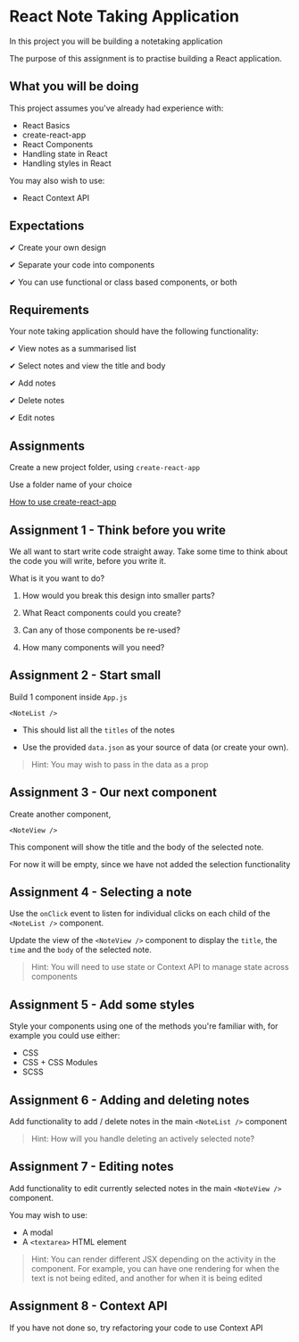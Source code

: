 # React Note Taking Application

In this project you will be building a notetaking application

The purpose of this assignment is to practise building a React application.

## What you will be doing

This project assumes you've already had experience with:

- React Basics
- create-react-app
- React Components
- Handling state in React
- Handling styles in React

You may also wish to use:

- React Context API

## Expectations

✔ Create your own design

✔ Separate your code into components

✔ You can use functional or class based components, or both

## Requirements

Your note taking application should have the following functionality:

✔ View notes as a summarised list

✔ Select notes and view the title and body

✔ Add notes

✔ Delete notes

✔ Edit notes

## Assignments

Create a new project folder, using `create-react-app`

Use a folder name of your choice

[How to use create-react-app](https://reactjs.org/docs/create-a-new-react-app.html#create-react-app)

## Assignment 1 - Think before you write

We all want to start write code straight away. Take some time to think about the code you will write, before you write it.

What is it you want to do?

1. How would you break this design into smaller parts?

2. What React components could you create?

3. Can any of those components be re-used?

4. How many components will you need?

## Assignment 2 - Start small

Build 1 component inside `App.js`

`<NoteList />`

- This should list all the `titles` of the notes

- Use the provided `data.json` as your source of data (or create your own).

> Hint: You may wish to pass in the data as a prop

## Assignment 3 - Our next component

Create another component,

`<NoteView />`

This component will show the title and the body of the selected note.

For now it will be empty, since we have not added the selection functionality

## Assignment 4 - Selecting a note

Use the `onClick` event to listen for individual clicks on each child of the `<NoteList />` component.

Update the view of the `<NoteView />` component to display the `title`, the `time` and the `body` of the selected note. 

> Hint: You will need to use state or Context API to manage state across components

## Assignment 5 - Add some styles

Style your components using one of the methods you're familiar with, for example you could use either:

- CSS
- CSS + CSS Modules
- SCSS

## Assignment 6 - Adding and deleting notes

Add functionality to add / delete notes in the main `<NoteList />` component

> Hint: How will you handle deleting an actively selected note?

## Assignment 7 - Editing notes

Add functionality to edit currently selected notes in the main `<NoteView />` component.

You may wish to use:

- A modal
- A `<textarea>` HTML element

> Hint: You can render different JSX depending on the activity in the component. For example, you can have one rendering for when the text is not being edited, and another for when it is being edited

## Assignment 8 - Context API

If you have not done so, try refactoring your code to use Context API